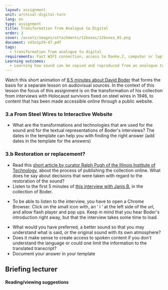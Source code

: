 ```yaml
---
layout: assignment
unit: archival-digital-turn
lang: en
type: assignment
title: Transformation from Analogue to Digital
order: 3
cover: /assets/images/attachments/12boxes/12boxes_01.png
document: v45n1p39-47.pdf 
tags:
  - transformation from analogue to digital 
requirements: Fast WIFI connection, access to Ranke.2, computer or laptop, application on laptop or computer to view video,
Learning outcomes:
  - Learning how sound can be copied and reproduced from an analogue to a digital carrier
---
```


Watch this short animation of [6,5 minutes about David Boder](https://c2dh.github.io/ranketwo/u/boder/) that forms the basis for a separate lesson on audiovisual sources. In the context of this lesson the focus of this assignment is on the transformation of his collection from interviews with Holocaust survivors fixed on steel wires in 1946, to content that has been made accessible online through a public website. 

<!-- more -->

<!-- briefing-student -->
### 3.a From Steel Wires to Interactive Website 
<!-- section-contents -->
- What are the transformations and technologies that are used for the sound and for the textual representations of Boder's interviews? 
The dates in the template can help you with finding the right answer
(add dates in the template for the answers) 


<!-- section -->
### 3.b Restoration or replacement?
<!-- section-contents -->

- Read this [short article by curator Ralph Pugh of the Illinois Institute of Technology](), about the process of publishing the collection online. What does he say about decisions that were taken with regard to the restoration of the sound? 
- Listen to the first 5 minutes of [this interview with Janis B.](http://voices.iit.edu/audio.php?doc=bJanis) in the collection of Boder. 
* To be able to listen to the interview, you have to open a Chrome Browser. Click on the small icon with, an ‘ i ‘ at the left side of the url,  and allow flash player and pop ups. Keep in mind that you hear Boder's introduction right away, but that the interview takes some time to load.
- What would you have preferred, a better sound so that you may understand what is said, or the original sound with its own atmosphere? 
- Does it make sense to create access to spoken content if you don't understand the language or could one limit the information to the translated transcript? 
- Document your answer in your template 

<!-- briefing-teacher -->
## Briefing lecturer


#### Reading/viewing  suggestions



